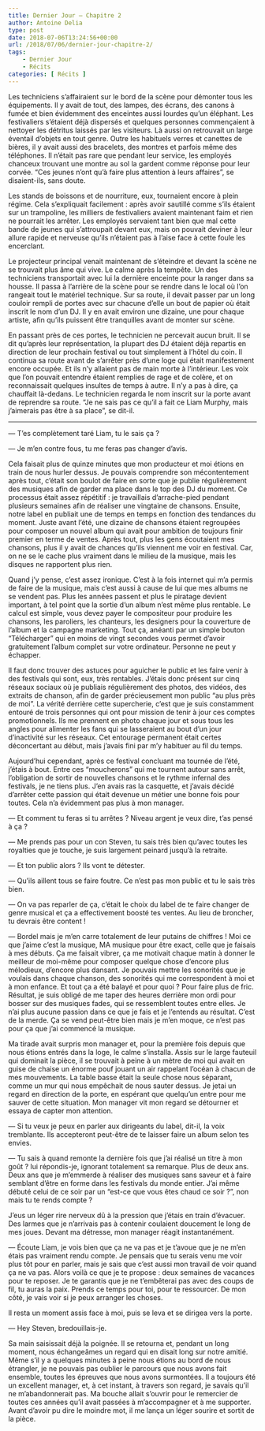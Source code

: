 ```yaml
---
title: Dernier Jour – Chapitre 2
author: Antoine Delia
type: post
date: 2018-07-06T13:24:56+00:00
url: /2018/07/06/dernier-jour-chapitre-2/
tags:
    - Dernier Jour
    - Récits
categories: [ Récits ]
---
```

Les techniciens s&#8217;affairaient sur le bord de la scène pour démonter tous les équipements. Il y avait de tout, des lampes, des écrans, des canons à fumée et bien évidemment des enceintes aussi lourdes qu&#8217;un éléphant. Les festivaliers s&#8217;étaient déjà dispersés et quelques personnes commençaient à nettoyer les détritus laissés par les visiteurs. Là aussi on retrouvait un large éventail d&#8217;objets en tout genre. Outre les habituels verres et canettes de bières, il y avait aussi des bracelets, des montres et parfois même des téléphones. Il n&#8217;était pas rare que pendant leur service, les employés chanceux trouvant une montre au sol la gardent comme réponse pour leur corvée. &#8220;Ces jeunes n&#8217;ont qu&#8217;à faire plus attention à leurs affaires&#8221;, se disaient-ils, sans doute.

Les stands de boissons et de nourriture, eux, tournaient encore à plein régime. Cela s&#8217;expliquait facilement : après avoir sautillé comme s&#8217;ils étaient sur un trampoline, les milliers de festivaliers avaient maintenant faim et rien ne pourrait les arrêter. Les employés servaient tant bien que mal cette bande de jeunes qui s&#8217;attroupait devant eux, mais on pouvait deviner à leur allure rapide et nerveuse qu&#8217;ils n&#8217;étaient pas à l&#8217;aise face à cette foule les encerclant.

Le projecteur principal venait maintenant de s&#8217;éteindre et devant la scène ne se trouvait plus âme qui vive. Le calme après la tempête. Un des techniciens transportait avec lui la dernière enceinte pour la ranger dans sa housse. Il passa à l&#8217;arrière de la scène pour se rendre dans le local où l&#8217;on rangeait tout le matériel technique. Sur sa route, il devait passer par un long couloir rempli de portes avec sur chacune d&#8217;elle un bout de papier où était inscrit le nom d&#8217;un DJ. Il y en avait environ une dizaine, une pour chaque artiste, afin qu&#8217;ils puissent être tranquilles avant de monter sur scène.

En passant près de ces portes, le technicien ne percevait aucun bruit. Il se dit qu&#8217;après leur représentation, la plupart des DJ étaient déjà repartis en direction de leur prochain festival ou tout simplement à l&#8217;hôtel du coin. Il continua sa route avant de s&#8217;arrêter près d&#8217;une loge qui était manifestement encore occupée. Et ils n&#8217;y allaient pas de main morte à l&#8217;intérieur. Les voix que l&#8217;on pouvait entendre étaient remplies de rage et de colère, et on reconnaissait quelques insultes de temps à autre. Il n&#8217;y a pas à dire, ça chauffait là-dedans. Le technicien regarda le nom inscrit sur la porte avant de reprendre sa route. &#8220;Je ne sais pas ce qu&#8217;il a fait ce Liam Murphy, mais j&#8217;aimerais pas être à sa place&#8221;, se dit-il.

* * *

— T&#8217;es complètement taré Liam, tu le sais ça ?

— Je m&#8217;en contre fous, tu me feras pas changer d&#8217;avis.

Cela faisait plus de quinze minutes que mon producteur et moi étions en train de nous hurler dessus. Je pouvais comprendre son mécontentement après tout, c&#8217;était son boulot de faire en sorte que je publie régulièrement des musiques afin de garder ma place dans le top des DJ du moment. Ce processus était assez répétitif : je travaillais d&#8217;arrache-pied pendant plusieurs semaines afin de réaliser une vingtaine de chansons. Ensuite, notre label en publiait une de temps en temps en fonction des tendances du moment. Juste avant l&#8217;été, une dizaine de chansons étaient regroupées pour composer un nouvel album qui avait pour ambition de toujours finir premier en terme de ventes. Après tout, plus les gens écoutaient mes chansons, plus il y avait de chances qu&#8217;ils viennent me voir en festival. Car, on ne se le cache plus vraiment dans le milieu de la musique, mais les disques ne rapportent plus rien.

Quand j&#8217;y pense, c&#8217;est assez ironique. C&#8217;est à la fois internet qui m&#8217;a permis de faire de la musique, mais c&#8217;est aussi à cause de lui que mes albums ne se vendent pas. Plus les années passent et plus le piratage devient important, à tel point que la sortie d&#8217;un album n&#8217;est même plus rentable. Le calcul est simple, vous devez payer le compositeur pour produire les chansons, les paroliers, les chanteurs, les designers pour la couverture de l&#8217;album et la campagne marketing. Tout ça, anéanti par un simple bouton &#8220;Télécharger&#8221; qui en moins de vingt secondes vous permet d&#8217;avoir gratuitement l&#8217;album complet sur votre ordinateur. Personne ne peut y échapper.

Il faut donc trouver des astuces pour aguicher le public et les faire venir à des festivals qui sont, eux, très rentables. J&#8217;étais donc présent sur cinq réseaux sociaux où je publiais régulièrement des photos, des vidéos, des extraits de chanson, afin de garder précieusement mon public &#8220;au plus près de moi&#8221;. La vérité derrière cette supercherie, c&#8217;est que je suis constamment entouré de trois personnes qui ont pour mission de tenir à jour ces comptes promotionnels. Ils me prennent en photo chaque jour et sous tous les angles pour alimenter les fans qui se lasseraient au bout d&#8217;un jour d&#8217;inactivité sur les réseaux. Cet entourage permanent était certes déconcertant au début, mais j&#8217;avais fini par m&#8217;y habituer au fil du temps.

Aujourd&#8217;hui cependant, après ce festival concluant ma tournée de l&#8217;été, j&#8217;étais à bout. Entre ces &#8220;moucherons&#8221; qui me tournent autour sans arrêt, l&#8217;obligation de sortir de nouvelles chansons et le rythme infernal des festivals, je ne tiens plus. J&#8217;en avais ras la casquette, et j&#8217;avais décidé d&#8217;arrêter cette passion qui était devenue un métier une bonne fois pour toutes. Cela n&#8217;a évidemment pas plus à mon manager.

— Et comment tu feras si tu arrêtes ? Niveau argent je veux dire, t&#8217;as pensé à ça ?

— Me prends pas pour un con Steven, tu sais très bien qu&#8217;avec toutes les royalties que je touche, je suis largement peinard jusqu&#8217;à la retraite.

— Et ton public alors ? Ils vont te détester.

— Qu&#8217;ils aillent tous se faire foutre. Ce n&#8217;est pas mon public et tu le sais très bien.

— On va pas reparler de ça, c&#8217;était le choix du label de te faire changer de genre musical et ça a effectivement boosté tes ventes. Au lieu de broncher, tu devrais être content !

— Bordel mais je m&#8217;en carre totalement de leur putains de chiffres ! Moi ce que j&#8217;aime c&#8217;est la musique, MA musique pour être exact, celle que je faisais à mes débuts. Ça me faisait vibrer, ça me motivait chaque matin à donner le meilleur de moi-même pour composer quelque chose d&#8217;encore plus mélodieux, d&#8217;encore plus dansant. Je pouvais mettre les sonorités que je voulais dans chaque chanson, des sonorités qui me correspondent à moi et à mon enfance. Et tout ça a été balayé et pour quoi ? Pour faire plus de fric. Résultat, je suis obligé de me taper des heures derrière mon ordi pour bosser sur des musiques fades, qui se ressemblent toutes entre elles. Je n&#8217;ai plus aucune passion dans ce que je fais et je l&#8217;entends au résultat. C&#8217;est de la merde. Ça se vend peut-être bien mais je m&#8217;en moque, ce n&#8217;est pas pour ça que j&#8217;ai commencé la musique.

Ma tirade avait surpris mon manager et, pour la première fois depuis que nous étions entrés dans la loge, le calme s&#8217;installa. Assis sur le large fauteuil qui dominait la pièce, il se trouvait à peine à un mètre de moi qui avait en guise de chaise un énorme pouf jouant un air rappelant l&#8217;océan à chacun de mes mouvements. La table basse était la seule chose nous séparant, comme un mur qui nous empêchait de nous sauter dessus. Je jetai un regard en direction de la porte, en espérant que quelqu&#8217;un entre pour me sauver de cette situation. Mon manager vit mon regard se détourner et essaya de capter mon attention.

— Si tu veux je peux en parler aux dirigeants du label, dit-il, la voix tremblante. Ils accepteront peut-être de te laisser faire un album selon tes envies.

— Tu sais à quand remonte la dernière fois que j&#8217;ai réalisé un titre à mon goût ? lui répondis-je, ignorant totalement sa remarque. Plus de deux ans. Deux ans que je m&#8217;emmerde à réaliser des musiques sans saveur et à faire semblant d&#8217;être en forme dans les festivals du monde entier. J&#8217;ai même débuté celui de ce soir par un &#8220;est-ce que vous êtes chaud ce soir ?&#8221;, non mais tu te rends compte ?

J&#8217;eus un léger rire nerveux dû à la pression que j&#8217;étais en train d&#8217;évacuer. Des larmes que je n&#8217;arrivais pas à contenir coulaient doucement le long de mes joues. Devant ma détresse, mon manager réagit instantanément.

— Écoute Liam, je vois bien que ça ne va pas et je t&#8217;avoue que je ne m&#8217;en étais pas vraiment rendu compte. Je pensais que tu serais venu me voir plus tôt pour en parler, mais je sais que c&#8217;est aussi mon travail de voir quand ça ne va pas. Alors voilà ce que je te propose : deux semaines de vacances pour te reposer. Je te garantis que je ne t&#8217;embêterai pas avec des coups de fil, tu auras la paix. Prends ce temps pour toi, pour te ressourcer. De mon côté, je vais voir si je peux arranger les choses.

Il resta un moment assis face à moi, puis se leva et se dirigea vers la porte.

— Hey Steven, bredouillais-je.

Sa main saisissait déjà la poignée. Il se retourna et, pendant un long moment, nous échangeâmes un regard qui en disait long sur notre amitié. Même s&#8217;il y a quelques minutes à peine nous étions au bord de nous étrangler, je ne pouvais pas oublier le parcours que nous avons fait ensemble, toutes les épreuves que nous avons surmontées. Il a toujours été un excellent manager, et, à cet instant, à travers son regard, je savais qu&#8217;il ne m&#8217;abandonnerait pas. Ma bouche allait s&#8217;ouvrir pour le remercier de toutes ces années qu&#8217;il avait passées à m&#8217;accompagner et à me supporter. Avant d&#8217;avoir pu dire le moindre mot, il me lança un léger sourire et sortit de la pièce.
